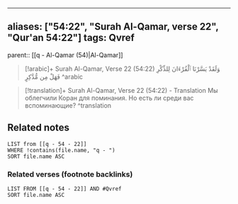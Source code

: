 
---
aliases: ["54:22", "Surah Al-Qamar, verse 22", "Qur'an 54:22"]
tags: Qvref
---

parent:: [[q - Al-Qamar (54)|Al-Qamar]]

> [!arabic]+ Surah Al-Qamar, Verse 22 (54:22)
> <span class="quran-arabic">وَلَقَدْ يَسَّرْنَا ٱلْقُرْءَانَ لِلذِّكْرِ فَهَلْ مِن مُّدَّكِرٍ</span>
^arabic

> [!translation]+ Surah Al-Qamar, Verse 22 (54:22) - Translation
> Мы облегчили Коран для поминания. Но есть ли среди вас вспоминающие?
^translation



## Related notes
```dataview
LIST from [[q - 54 - 22]]
WHERE !contains(file.name, "q - ")
SORT file.name ASC
```

### Related verses (footnote backlinks)
```dataview
LIST FROM [[q - 54 - 22]] AND #Qvref
SORT file.name ASC
```

